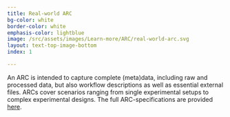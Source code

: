 ```yaml
---
title: Real-world ARC
bg-color: white
border-color: white
emphasis-color: lightblue
image: /src/assets/images/Learn-more/ARC/real-world-arc.svg
layout: text-top-image-bottom
index: 1

---
```


<span style="color:lightblue-darker-10">An ARC is intended to capture complete (meta)data, including raw and processed data, but also workflow descriptions as well as essential external files. ARCs cover scenarios ranging from single experimental setups to complex experimental designs. The full ARC-specifications are provided [here](https://github.com/nfdi4plants/ARC-specfication "ARC-specification").</span>
